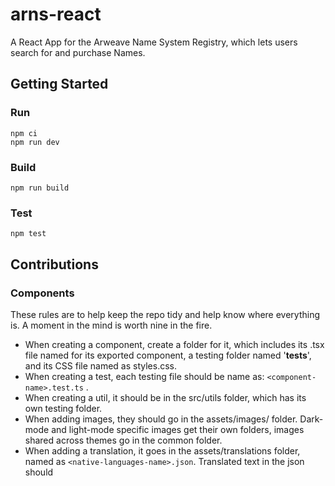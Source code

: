 # arns-react

A React App for the Arweave Name System Registry, which lets users search for and purchase Names.

## Getting Started

### Run

```shell
npm ci
npm run dev
```

### Build

```shell
npm run build
```

### Test

```shell
npm test
```

## Contributions

### Components

These rules are to help keep the repo tidy and help know where everything is. A moment in the mind is worth nine in the fire.

- When creating a component, create a folder for it, which includes its .tsx file named for its exported component, a testing folder named '**tests**', and its CSS file named as styles.css.
- When creating a test, each testing file should be name as: `<component-name>.test.ts` .
- When creating a util, it should be in the src/utils folder, which has its own testing folder.
- When adding images, they should go in the assets/images/<theme-type> folder. Dark-mode and light-mode specific images get their own folders, images shared across themes go in the common folder.
- When adding a translation, it goes in the assets/translations folder, named as `<native-languages-name>.json`. Translated text in the json should
